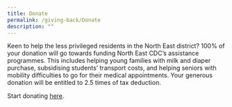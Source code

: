 ```yaml
---
title: Donate
permalink: /giving-back/Donate
description: ""
---
```

Keen to help the less privileged residents in the North East district? 100% of your donation will go towards funding North East CDC’s assistance programmes. This includes helping young families with milk and diaper purchase, subsidising students’ transport costs, and helping seniors with mobility difficulties to go for their medical appointments. Your generous donation will be entitled to 2.5 times of tax deduction.

Start donating [here](https://give.asia/charity/north-east-community-development-council).